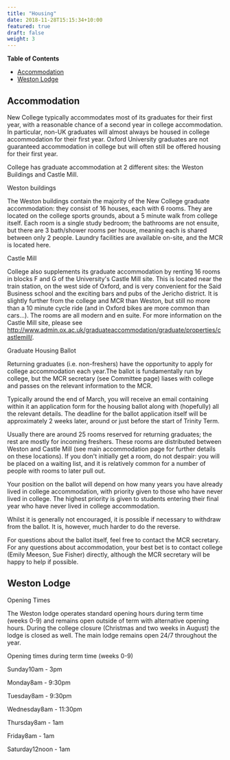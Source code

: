 ```yaml
---
title: "Housing"
date: 2018-11-28T15:15:34+10:00
featured: true
draft: false
weight: 3
---
```




**Table of Contents**
- [Accommodation](#accommodation)
- [Weston Lodge](#weston-lodge)


## Accommodation
New College typically accommodates most of its graduates for their first year, with a reasonable chance of a second year in college accommodation. In particular, non-UK graduates will almost always be housed in college accommodation for their first year. Oxford University graduates are not guaranteed accommodation in college but will often still be offered housing for their first year.

College has graduate accommodation at 2 different sites: the Weston Buildings and Castle Mill.

Weston buildings

The Weston buildings contain the majority of the New College graduate accommodation: they consist of 16 houses, each with 6 rooms. They are located on the college sports grounds, about a 5 minute walk from college itself. Each room is a single study bedroom; the bathrooms are not ensuite, but there are 3 bath/shower rooms per house, meaning each is shared between only 2 people. Laundry facilities are available on-site, and the MCR is located here.

Castle Mill

 

College also supplements its graduate accommodation by renting 16 rooms in blocks F and G of the University's Castle Mill site. This is located near the train station, on the west side of Oxford, and is very convenient for the Said Business school and the exciting bars and pubs of the Jericho district. It is slightly further from the college and MCR than Weston, but still no more than a 10 minute cycle ride (and in Oxford bikes are more common than cars...). The rooms are all modern and en suite. For more information on the Castle Mill site, please see http://www.admin.ox.ac.uk/graduateaccommodation/graduate/properties/castlemill/.

Graduate Housing Ballot

Returning graduates (i.e. non-freshers) have the opportunity to apply for college accommodation each year.The ballot is fundamentally run by college, but the MCR secretary (see Committee page) liases with college and passes on the relevant information to the MCR.

Typically around the end of March, you will receive an email containing within it an application form for the housing ballot along with (hopefully) all the relevant details. The deadline for the ballot application itself will be approximately 2 weeks later, around or just before the start of Trinity Term.

Usually there are around 25 rooms reserved for returning graduates; the rest are mostly for incoming freshers. These rooms are distributed between Weston and Castle Mill (see main accommodation page for further details on these locations). If you don't initially get a room, do not despair: you will be placed on a waiting list, and it is relatively common for a number of people with rooms to later pull out.

Your position on the ballot will depend on how many years you have already lived in college accommodation, with priority given to those who have never lived in college. The highest priority is given to students entering their final year who have never lived in college accommodation.

Whilst it is generally not encouraged, it is possible if necessary to withdraw from the ballot. It is, however, much harder to do the reverse.

For questions about the ballot itself, feel free to contact the MCR secretary. For any questions about accommodation, your best bet is to contact college (Emily Meeson, Sue Fisher) directly, although the MCR secretary will be happy to help if possible.


## Weston Lodge

Opening Times

The Weston lodge operates standard opening hours during term time (weeks 0-9) and remains open outside of term with alternative opening hours. During the college closure (Christmas and two weeks in August) the lodge is closed as well. The main lodge remains open 24/7 throughout the year.

Opening times during term time (weeks 0-9)

Sunday10am - 3pm

Monday8am - 9:30pm

Tuesday8am - 9:30pm

Wednesday8am - 11:30pm

Thursday8am - 1am

Friday8am - 1am

Saturday12noon - 1am